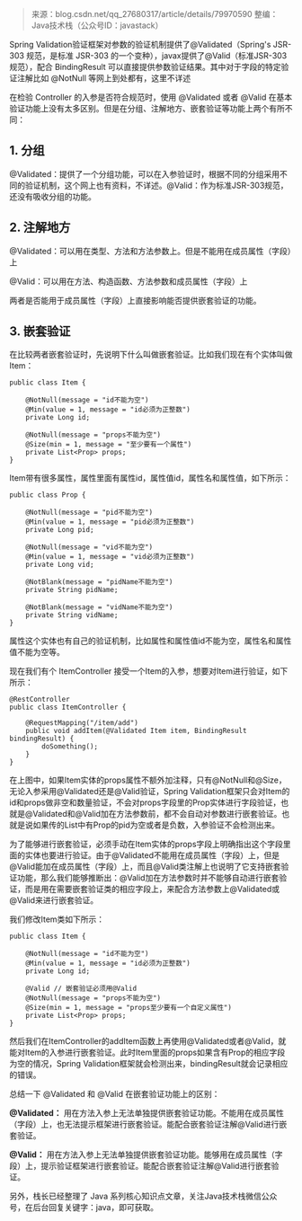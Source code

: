
> 来源：blog.csdn.net/qq_27680317/article/details/79970590
> 整编：Java技术栈（公众号ID：javastack）

Spring Validation验证框架对参数的验证机制提供了@Validated（Spring's JSR-303 规范，是标准 JSR-303 的一个变种），javax提供了@Valid（标准JSR-303规范），配合 BindingResult 可以直接提供参数验证结果。其中对于字段的特定验证注解比如 @NotNull 等网上到处都有，这里不详述

在检验 Controller 的入参是否符合规范时，使用 @Validated 或者 @Valid 在基本验证功能上没有太多区别。但是在分组、注解地方、嵌套验证等功能上两个有所不同：

## 1. 分组

@Validated：提供了一个分组功能，可以在入参验证时，根据不同的分组采用不同的验证机制，这个网上也有资料，不详述。@Valid：作为标准JSR-303规范，还没有吸收分组的功能。

## 2. 注解地方

@Validated：可以用在类型、方法和方法参数上。但是不能用在成员属性（字段）上

@Valid：可以用在方法、构造函数、方法参数和成员属性（字段）上

两者是否能用于成员属性（字段）上直接影响能否提供嵌套验证的功能。

## 3. 嵌套验证

在比较两者嵌套验证时，先说明下什么叫做嵌套验证。比如我们现在有个实体叫做Item：

```
public class Item {

    @NotNull(message = "id不能为空")
    @Min(value = 1, message = "id必须为正整数")
    private Long id;

    @NotNull(message = "props不能为空")
    @Size(min = 1, message = "至少要有一个属性")
    private List<Prop> props;
}
```

Item带有很多属性，属性里面有属性id，属性值id，属性名和属性值，如下所示：

```
public class Prop {

    @NotNull(message = "pid不能为空")
    @Min(value = 1, message = "pid必须为正整数")
    private Long pid;

    @NotNull(message = "vid不能为空")
    @Min(value = 1, message = "vid必须为正整数")
    private Long vid;

    @NotBlank(message = "pidName不能为空")
    private String pidName;

    @NotBlank(message = "vidName不能为空")
    private String vidName;
}
```

属性这个实体也有自己的验证机制，比如属性和属性值id不能为空，属性名和属性值不能为空等。

现在我们有个 ItemController 接受一个Item的入参，想要对Item进行验证，如下所示：

```
@RestController
public class ItemController {

    @RequestMapping("/item/add")
    public void addItem(@Validated Item item, BindingResult bindingResult) {
        doSomething();
    }
}
```

在上图中，如果Item实体的props属性不额外加注释，只有@NotNull和@Size，无论入参采用@Validated还是@Valid验证，Spring Validation框架只会对Item的id和props做非空和数量验证，不会对props字段里的Prop实体进行字段验证，也就是@Validated和@Valid加在方法参数前，都不会自动对参数进行嵌套验证。也就是说如果传的List<Prop>中有Prop的pid为空或者是负数，入参验证不会检测出来。

为了能够进行嵌套验证，必须手动在Item实体的props字段上明确指出这个字段里面的实体也要进行验证。由于@Validated不能用在成员属性（字段）上，但是@Valid能加在成员属性（字段）上，而且@Valid类注解上也说明了它支持嵌套验证功能，那么我们能够推断出：@Valid加在方法参数时并不能够自动进行嵌套验证，而是用在需要嵌套验证类的相应字段上，来配合方法参数上@Validated或@Valid来进行嵌套验证。

我们修改Item类如下所示：

```
public class Item {

    @NotNull(message = "id不能为空")
    @Min(value = 1, message = "id必须为正整数")
    private Long id;

    @Valid // 嵌套验证必须用@Valid
    @NotNull(message = "props不能为空")
    @Size(min = 1, message = "props至少要有一个自定义属性")
    private List<Prop> props;
}
```

然后我们在ItemController的addItem函数上再使用@Validated或者@Valid，就能对Item的入参进行嵌套验证。此时Item里面的props如果含有Prop的相应字段为空的情况，Spring Validation框架就会检测出来，bindingResult就会记录相应的错误。

总结一下 @Validated 和 @Valid 在嵌套验证功能上的区别：

**@Validated：** 用在方法入参上无法单独提供嵌套验证功能。不能用在成员属性（字段）上，也无法提示框架进行嵌套验证。能配合嵌套验证注解@Valid进行嵌套验证。

**@Valid：** 用在方法入参上无法单独提供嵌套验证功能。能够用在成员属性（字段）上，提示验证框架进行嵌套验证。能配合嵌套验证注解@Valid进行嵌套验证。

另外，栈长已经整理了 Java 系列核心知识点文章，关注Java技术栈微信公众号，在后台回复关键字：java，即可获取。

